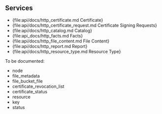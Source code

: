 Services
--------

* {file:api/docs/http_certificate.md Certificate}
* {file:api/docs/http_certificate_request.md Certificate Signing Requests}
* {file:api/docs/http_catalog.md Catalog}
* {file:api_docs/http_facts.md Facts}
* {file:api/docs/http_file_content.md File Content}
* {file:api/docs/http_report.md Report}
* {file:api/docs/http_resource_type.md Resource Type}

To be documented:

* node
* file_metadata
* file_bucket_file
* certificate_revocation_list
* certificate_status
* resource
* key
* status
